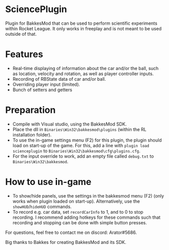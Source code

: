 # SciencePlugin

Plugin for BakkesMod that can be used to perform scientific experiments within Rocket League. It only works in freeplay and is not meant to be used outside of that.

# Features
- Real-time displaying of information about the car and/or the ball, such as location, velocity and rotation, as well as player controller inputs.
- Recording of RBState data of car and/or ball. 
- Overriding player input (limited).
- Bunch of setters and getters

# Preparation
- Compile with Visual studio, using the BakkesMod SDK.
- Place the dll in `Binaries\Win32\bakkesmod\plugins` (within the RL installation folder).
- To use the in-game settings menu (F2) for this plugin, the plugin should load on start-up of the game. For this, add a line with `plugin load scienceplugin` to `Binaries\Win32\bakkesmod\cfg\plugins.cfg`.
- For the input override to work, add an empty file called `debug.txt` to `Binaries\Win32\bakkesmod`.

# How to use in-game
- To show/hide panels, use the settings in the bakkesmod menu (F2) (only works when plugin loaded on start-up). Alternatively, use the `showHUD`/`hideHUD` commands.
- To record e.g. car data, set `recordCarInfo` to 1, and to 0 to stop recording. I recommend adding hotkeys for these commands such that recording and stopping can be done with simple button presses.

For questions, feel free to contact me on discord: Arator#5686.

Big thanks to Bakkes for creating BakkesMod and its SDK.
